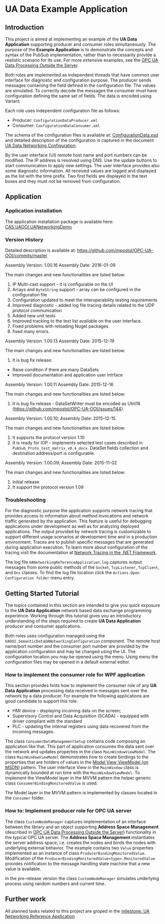 # UA Data Example Application

## Introduction

This project is aimed at implementing an example of the **UA Data Application** supporting producer and consumer roles simultaneously. The purpose of the **Example Application** is to demonstrate the concepts and syntax of the PubSub implementation, rather than to necessarily provide a realistic scenario for its use. For more extensive examples, see the [OPC UA Data Processing Outside the Server](../../SemanticDataSolution#opc-ua-data-processing-outside-the-server).

Both roles are implemented as independent threads that have common user interface for diagnostic and configuration purpose. The producer sends messages containing the field defined in the configuration file. The values are simulated. To correctly decode the messages the consumer must have configuration defining the same set of fields. The data is encoded using Variant.

Each role uses independent configuration file as follows:

* Producer: `ConfigurationDataProducer.xml`
* Consumer: `ConfigurationDataConsumer.xml`

The schema of the configuration files is available at:  [ConfigurationData.xsd](../../SemanticDataSolution/UANetworkingConfiguration/Serialization/ConfigurationData.xsd) and detailed description of the configuration is captured in the document [UA Data Networking Configuration](../../SemanticDataSolution/UANetworkingConfiguration#ua-data-networking-configuration).

By the user interface (UI) remote host name and port numbers can be modified. The IP address is resolved using DNS. Use the update buttons to start communication to apply new settings. The user interface provides also some diagnostic information. All received values are logged and displayed as the list with the time prefix. Two first fields are displayed in the text boxes and they must not be removed from configuration.

## Application

### Application installation

The application installation package is available here:
[CAS.UAOOI.UANetworkingDemo](http://www.commsvr.com/COInstal/UANetworking/uand.html)

### Version History

Detailed description is available at: https://github.com/mpostol/OPC-UA-OOI/commits/master

Assembly Version:       1.00.16
Assembly Date:          2016-01-09

The main changes and new functionalities are listed below:

1. IP Multi-cast support - it is configurable on the UI
2. Arrays and `ByteString` support - array can be configured in the configuration file
3. Configuration updated to meet the interoperability testing requirements
4. Improved diagnostic - added log file tracing details related to the UDP protocol communication
5. Added new unit tests
5. Improved tracking to the text list available on the user interface.
7. Fixed problems with reloading Nuget packages
6. fixed many errors.

Assembly Version:       1.00.13
Assembly Date:          2015-12-19

The main changes and new functionalities are listed below:

1. It is bug fix release:
 - Raise condition if there are many DataSets
 - Improved documentation and application user intrface

Assembly Version:       1.00.11
Assembly Date:          2015-12-16

The main changes and new functionalities are listed below:

1. It is bug fix release - DataSetWriter must be encoded as UInt16 (https://github.com/mpostol/OPC-UA-OOI/issues/144).

Assembly Version:       1.00.10; Assembly Date:          2015-12-15

The main changes and new functionalities are listed below:

1. It supports the protocol version 1.10
2. It is ready for IOP - implements selected test cases described in `PubSub_Proto_test_matrix_v0.4_docx`. DataSet fields collection and destination address/port is configurable.

Assembly Version:       1.00.09; Assembly Date:          2015-11-02

The main changes and new functionalities are listed below:

1. Initial release
2. It support the protocol version 1.09

### Troubleshooting

For the diagnostic purpose the application supports network tracing that provides access to information about method invocations and network traffic generated by the application. This feature is useful for debugging applications under development as well as for analyzing deployed applications. The output provided by network tracing is customizable to support different usage scenarios at development time and in a production environment. Traces are to publish specific messages that are generated during application execution. To learn more about configuration of the tracing visit the documentation at [Network Tracing in the .NET Framework](https://msdn.microsoft.com/en-us/library/hyb3xww8(v=vs.110).aspx). 

The log file `UANetworkingReferenceApplication.log` captures output messages from some public methods of the `Socket`, `TcpListener`, `TcpClient`, and `Dns` classes. To find the log file location click the `Actions.Open Configuration folder` menu entry.

## Getting Started Tutorial

The topics contained in this section are intended to give you quick exposure to the **UA Data Application** network based data exchange programming experience. Working through this tutorial gives you an introductory understanding of the steps required to create **UA Data Application** producer and consumer applications.

Both roles uses configuration managed using the `UAOOI.SemanticDataUANetworkingConfiguration` component. The remote host name/port number and the consumer port number are provided by the application configuration and may be changed using the UI. The configuration location you may be opened using the menu. Using menu the configuration files may be opened in a default external editor.

### How to implement the consumer role for WPF application

This section provides hints how to implement the consumer role of any **UA Data Application** processing data received in messages sent over the network by a data producer. For example the following applications are good candidate to support this role:

* HMI device - displaying incoming data on the screen;
* Supervisory Control and Data Acquisition (SCADA) - equipped with driver compliant with the standard
* PLC - updating the internal registers using data recovered from the incoming messages.

The class `ConsumerDataManagementSetup` contains code composing an application like that. This part of application consumes the data sent over the network and updates properties in the class `MainWindowViewModel`. The class `MainWindowViewModel` demonstrates how to create bindings to the properties that are holders of values in the [Model View ViewModel (on MSDN)](https://msdn.microsoft.com/en-us/magazine/dd419663.aspx) pattern. The user interface View in the `MainWindow` class is dynamically bounded at run time with the `MainWindowViewModel`. To implement the ViewModel layer in the MVVM pattern the helper generic class `ConsumerBindingMonitoredValue` is used.

The Model layer in the MVVM pattern is implemented by classes located in the `Consumer` folder.

### How to: Implement producer role for OPC UA server

The class `CustomNodeManager` captures implementation of an interface between the library and an object supporting  **Address Space Management** (described in  [OPC UA Data Processing Outside the Server](../#concept)) functionality in the typical OPC UA server. The **Address Space Management** instantiates the server address space, i.e. creates the nodes and binds the nodes with underlying external behavior. The example contains two `Value` properties implemented as an instance of class `ProducerBindingMonitoredValue`. Modification of the `ProducerBindingMonitoredValue<type>.MonitoredValue` provides notification to the message handling state machine that a new value is available.

In the pre-release version the class `CustomNodeManager` simulates underlying process using random numbers and current time.

## Further work

All planned tasks related to this project are groped in the [milestone: UA Networking Reference Application](https://github.com/mpostol/OPC-UA-OOI/milestones/UA%20Networking%20Reference%20Application)

